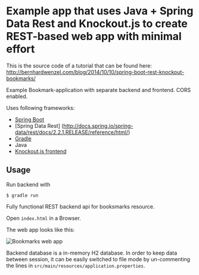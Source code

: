 # Example app that uses Java + Spring Data Rest and Knockout.js to create REST-based web app with minimal effort

This is the source code of a tutorial that can be found here: <http://bernhardwenzel.com/blog/2014/10/10/spring-boot-rest-knockout-bookmarks/>

Example Bookmark-application with separate backend and frontend. CORS enabled. 

Uses following frameworks:

* [Spring Boot](http://docs.spring.io/spring-boot/docs/1.2.1.RELEASE/reference/htmlsingle/)
* [Spring Data Rest] (http://docs.spring.io/spring-data/rest/docs/2.2.1.RELEASE/reference/html/)
* [Gradle](http://gradle.org/documentation)
* Java
* [Knockout.js frontend](http://knockoutjs.com/documentation/introduction.html)

## Usage

Run backend with

    $ gradle run

Fully functional REST backend api for booksmarks resource.

Open `index.html` in a Browser.

The web app looks like this:

![Bookmarks web app](http://www.bernhardwenzel.com/assets/images/bookmarks-frontend.png)

Backend database is a in-memory H2 database. In order to keep data between session, it can be easily switched to file mode by un-commenting the lines in `src/main/resources/application.properties`.